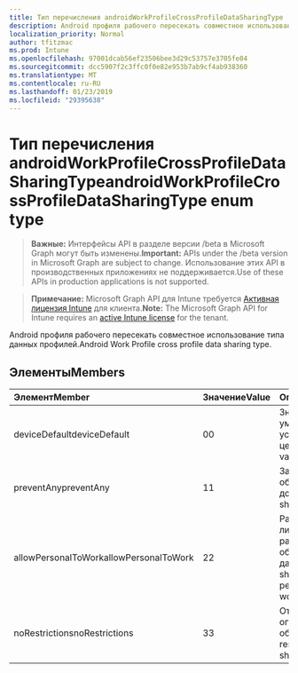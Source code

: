 ```yaml
---
title: Тип перечисления androidWorkProfileCrossProfileDataSharingType
description: Android профиля рабочего пересекать совместное использование типа данных профилей.
localization_priority: Normal
author: tfitzmac
ms.prod: Intune
ms.openlocfilehash: 97001dcab56ef23506bee3d29c53757e3705fe04
ms.sourcegitcommit: dcc5907f2c3ffc0f0e82e953b7ab9cf4ab938360
ms.translationtype: MT
ms.contentlocale: ru-RU
ms.lasthandoff: 01/23/2019
ms.locfileid: "29395638"
---
```

# <a name="androidworkprofilecrossprofiledatasharingtype-enum-type"></a><span data-ttu-id="d1f81-103">Тип перечисления androidWorkProfileCrossProfileDataSharingType</span><span class="sxs-lookup"><span data-stu-id="d1f81-103">androidWorkProfileCrossProfileDataSharingType enum type</span></span>

> <span data-ttu-id="d1f81-104">**Важные:** Интерфейсы API в разделе версии /beta в Microsoft Graph могут быть изменены.</span><span class="sxs-lookup"><span data-stu-id="d1f81-104">**Important:** APIs under the /beta version in Microsoft Graph are subject to change.</span></span> <span data-ttu-id="d1f81-105">Использование этих API в производственных приложениях не поддерживается.</span><span class="sxs-lookup"><span data-stu-id="d1f81-105">Use of these APIs in production applications is not supported.</span></span>

> <span data-ttu-id="d1f81-106">**Примечание:** Microsoft Graph API для Intune требуется [Активная лицензия Intune](https://go.microsoft.com/fwlink/?linkid=839381) для клиента.</span><span class="sxs-lookup"><span data-stu-id="d1f81-106">**Note:** The Microsoft Graph API for Intune requires an [active Intune license](https://go.microsoft.com/fwlink/?linkid=839381) for the tenant.</span></span>

<span data-ttu-id="d1f81-107">Android профиля рабочего пересекать совместное использование типа данных профилей.</span><span class="sxs-lookup"><span data-stu-id="d1f81-107">Android Work Profile cross profile data sharing type.</span></span>

## <a name="members"></a><span data-ttu-id="d1f81-108">Элементы</span><span class="sxs-lookup"><span data-stu-id="d1f81-108">Members</span></span>
|<span data-ttu-id="d1f81-109">Элемент</span><span class="sxs-lookup"><span data-stu-id="d1f81-109">Member</span></span>|<span data-ttu-id="d1f81-110">Значение</span><span class="sxs-lookup"><span data-stu-id="d1f81-110">Value</span></span>|<span data-ttu-id="d1f81-111">Описание</span><span class="sxs-lookup"><span data-stu-id="d1f81-111">Description</span></span>|
|:---|:---|:---|
|<span data-ttu-id="d1f81-112">deviceDefault</span><span class="sxs-lookup"><span data-stu-id="d1f81-112">deviceDefault</span></span>|<span data-ttu-id="d1f81-113">0</span><span class="sxs-lookup"><span data-stu-id="d1f81-113">0</span></span>|<span data-ttu-id="d1f81-114">Значение по умолчанию устройства, без цели.</span><span class="sxs-lookup"><span data-stu-id="d1f81-114">Device default value, no intent.</span></span>|
|<span data-ttu-id="d1f81-115">preventAny</span><span class="sxs-lookup"><span data-stu-id="d1f81-115">preventAny</span></span>|<span data-ttu-id="d1f81-116">1</span><span class="sxs-lookup"><span data-stu-id="d1f81-116">1</span></span>|<span data-ttu-id="d1f81-117">Запретить все общего доступа.</span><span class="sxs-lookup"><span data-stu-id="d1f81-117">Prevent any sharing.</span></span>|
|<span data-ttu-id="d1f81-118">allowPersonalToWork</span><span class="sxs-lookup"><span data-stu-id="d1f81-118">allowPersonalToWork</span></span>|<span data-ttu-id="d1f81-119">2</span><span class="sxs-lookup"><span data-stu-id="d1f81-119">2</span></span>|<span data-ttu-id="d1f81-120">Разрешить запрос от личного профиля для работы профиля общего доступа к данным.</span><span class="sxs-lookup"><span data-stu-id="d1f81-120">Allow data sharing request from personal profile to work profile.</span></span>|
|<span data-ttu-id="d1f81-121">noRestrictions</span><span class="sxs-lookup"><span data-stu-id="d1f81-121">noRestrictions</span></span>|<span data-ttu-id="d1f81-122">3</span><span class="sxs-lookup"><span data-stu-id="d1f81-122">3</span></span>|<span data-ttu-id="d1f81-123">Отсутствуют ограничения на общий доступ.</span><span class="sxs-lookup"><span data-stu-id="d1f81-123">No restrictions on sharing.</span></span>|




